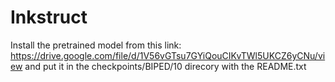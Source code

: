 # Inkstruct

Install the pretrained model from this link: https://drive.google.com/file/d/1V56vGTsu7GYiQouCIKvTWl5UKCZ6yCNu/view and put it in the checkpoints/BIPED/10 direcory with the README.txt